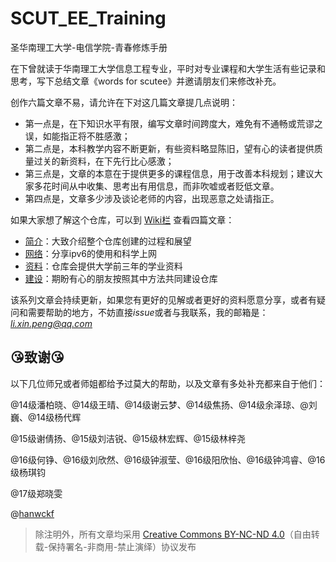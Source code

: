 # SCUT_EE_Training
圣华南理工大学-电信学院-青春修炼手册

在下曾就读于华南理工大学信息工程专业，平时对专业课程和大学生活有些记录和思考，写下总结文章《words for scutee》并邀请朋友们来修改补充。

创作六篇文章不易，请允许在下对这几篇文章提几点说明：

- 第一点是，在下知识水平有限，编写文章时间跨度大，难免有不通畅或荒谬之误，如能指正将不胜感激；
- 第二点是，本科教学内容不断更新，有些资料略显陈旧，望有心的读者提供质量过关的新资料，在下先行比心感激；
- 第三点是，文章的本意在于提供更多的课程信息，用于改善本科规划；建议大家多花时间从中收集、思考出有用信息，而非吹嘘或者贬低文章。
- 第四点是，文章多少涉及谈论老师的内容，出现恶意之处请指正。

如果大家想了解这个仓库，可以到 [Wiki栏](https://github.com/Sampson-Lee/SCUT_EE_Training/wiki) 查看四篇文章：

- [简介](https://github.com/Sampson-Lee/SCUT_EE_Training/wiki/1-%E7%AE%80%E4%BB%8B)：大致介绍整个仓库创建的过程和展望
- [网络](https://github.com/Sampson-Lee/SCUT_EE_Training/wiki/2-%E7%BD%91%E7%BB%9C)：分享ipv6的使用和科学上网
- [资料](https://github.com/Sampson-Lee/SCUT_EE_Training/wiki/3-%E8%B5%84%E6%96%99)：仓库会提供大学前三年的学业资料
- [建设](https://github.com/Sampson-Lee/SCUT_EE_Training/wiki/4-%E5%BB%BA%E8%AE%BE)：期盼有心的朋友按照其中方法共同建设仓库


该系列文章会持续更新，如果您有更好的见解或者更好的资料愿意分享，或者有疑问和需要帮助的地方，不妨直接*issue*或者与我联系，我的邮箱是：*li.xin.peng@qq.com*


## :kissing_heart:致谢:kissing_heart:

以下几位师兄或者师姐都给予过莫大的帮助，以及文章有多处补充都来自于他们：

@14级潘柏晓、@14级王晴、@14级谢云梦、@14级焦扬、@14级余泽琼、@刘巍、@14级杨代辉

@15级谢倩扬、@15级刘洁锐、@15级林宏辉、@15级林梓尧

@16级何铮、@16级刘欣然、@16级钟淑莹、@16级阳欣怡、@16级钟鸿睿、@16级杨琪钧

@17级郑晓雯

@[hanwckf](https://github.com/hanwckf)

> 除注明外，所有文章均采用 [Creative Commons BY-NC-ND 4.0](https://creativecommons.org/licenses/by-nc-nd/4.0/deed.zh)（自由转载-保持署名-非商用-禁止演绎）协议发布
